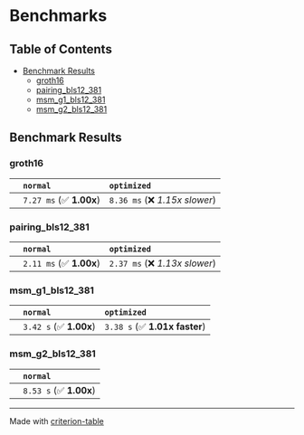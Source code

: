 # Benchmarks

## Table of Contents

- [Benchmark Results](#benchmark-results)
    - [groth16](#groth16)
    - [pairing_bls12_381](#pairing_bls12_381)
    - [msm_g1_bls12_381](#msm_g1_bls12_381)
    - [msm_g2_bls12_381](#msm_g2_bls12_381)

## Benchmark Results

### groth16

|        | `normal`                | `optimized`                     |
|:-------|:------------------------|:------------------------------- |
|        | `7.27 ms` (✅ **1.00x**) | `8.36 ms` (❌ *1.15x slower*)    |

### pairing_bls12_381

|        | `normal`                | `optimized`                     |
|:-------|:------------------------|:------------------------------- |
|        | `2.11 ms` (✅ **1.00x**) | `2.37 ms` (❌ *1.13x slower*)    |

### msm_g1_bls12_381

|        | `normal`               | `optimized`                    |
|:-------|:-----------------------|:------------------------------ |
|        | `3.42 s` (✅ **1.00x**) | `3.38 s` (✅ **1.01x faster**)  |

### msm_g2_bls12_381

|        | `normal`                |
|:-------|:----------------------- |
|        | `8.53 s` (✅ **1.00x**)  |

---
Made with [criterion-table](https://github.com/nu11ptr/criterion-table)

